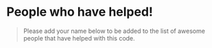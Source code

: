 # People who have helped!

> Please add your name below to be added to the list of awesome people that have helped with this code.
